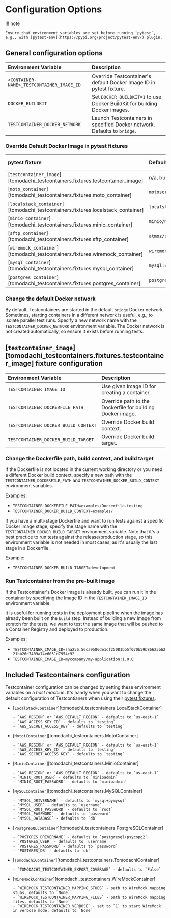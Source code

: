 # Configuration Options

!!! note

    Ensure that environment variables are set before running `pytest`, e.g., with [pytest-env](https://pypi.org/project/pytest-env/) plugin.

## General configuration options

| Environment Variable                      | Description                                                                |
| :---------------------------------------- | :------------------------------------------------------------------------- |
| `<CONTAINER-NAME>_TESTCONTAINER_IMAGE_ID` | Override Testcontainer's default Docker Image ID in pytest fixture.        |
| `DOCKER_BUILDKIT`                         | Set `DOCKER_BUILDKIT=1` to use Docker BuildKit for building Docker images. |
| `TESTCONTAINER_DOCKER_NETWORK`            | Launch Testcontainers in specified Docker network. Defaults to `bridge`.   |

### Override Default Docker Image in pytest fixtures

| pytest fixture                                                                   | Default Image              | Image Environment Variable Override |
| :------------------------------------------------------------------------------- | :------------------------- | ----------------------------------: |
| [`testcontainer_image`][tomodachi_testcontainers.fixtures.testcontainer_image]   | n/a, built from Dockerfile |            `TESTCONTAINER_IMAGE_ID` |
| [`moto_container`][tomodachi_testcontainers.fixtures.moto_container]             | `motoserver/moto:latest`   |       `MOTO_TESTCONTAINER_IMAGE_ID` |
| [`localstack_container`][tomodachi_testcontainers.fixtures.localstack_container] | `localstack/localstack:3`  | `LOCALSTACK_TESTCONTAINER_IMAGE_ID` |
| [`minio_container`][tomodachi_testcontainers.fixtures.minio_container]           | `minio/minio:latest`       |      `MINIO_TESTCONTAINER_IMAGE_ID` |
| [`sftp_container`][tomodachi_testcontainers.fixtures.sftp_container]             | `atmoz/sftp:latest`        |       `SFTP_TESTCONTAINER_IMAGE_ID` |
| [`wiremock_container`][tomodachi_testcontainers.fixtures.wiremock_container]     | `wiremock/wiremock:latest` |   `WIREMOCK_TESTCONTAINER_IMAGE_ID` |
| [`mysql_container`][tomodachi_testcontainers.fixtures.mysql_container]           | `mysql:8`                  |      `MYSQL_TESTCONTAINER_IMAGE_ID` |
| [`postgres_container`][tomodachi_testcontainers.fixtures.postgres_container]     | `postgres:16`              |   `POSTGRES_TESTCONTAINER_IMAGE_ID` |

### Change the default Docker network

By default, Testcontainers are started in the default `bridge` Docker network.
Sometimes, starting containers in a different network is useful, e.g., to isolate parallel test runs.
Specify a new network name with the `TESTCONTAINER_DOCKER_NETWORK` environment variable.
The Docker network is not created automatically, so ensure it exists before running tests.

## [`testcontainer_image`][tomodachi_testcontainers.fixtures.testcontainer_image] fixture configuration

| Environment Variable                 | Description                                                |
| :----------------------------------- | :--------------------------------------------------------- |
| `TESTCONTAINER_IMAGE_ID`             | Use given Image ID for creating a container.               |
| `TESTCONTAINER_DOCKERFILE_PATH`      | Override path to the Dockerfile for building Docker image. |
| `TESTCONTAINER_DOCKER_BUILD_CONTEXT` | Override Docker build context.                             |
| `TESTCONTAINER_DOCKER_BUILD_TARGET`  | Override Docker build target.                              |

### Change the Dockerfile path, build context, and build target

If the Dockerfile is not located in the current working directory or you need a different Docker build context,
specify a new path with the `TESTCONTAINER_DOCKERFILE_PATH` and `TESTCONTAINER_DOCKER_BUILD_CONTEXT` environment variables.

Examples:

- `TESTCONTAINER_DOCKERFILE_PATH=examples/Dockerfile.testing`
- `TESTCONTAINER_DOCKER_BUILD_CONTEXT=examples/`

If you have a multi-stage Dockerfile and want to run tests against a specific Docker image stage, specify the stage name
with the `TESTCONTAINER_DOCKER_BUILD_TARGET` environment variable.
Note that it's a best practice to run tests against the release/production stage,
so this environment variable is not needed in most cases, as it's usually the last stage in a Dockerfile.

Example:

- `TESTCONTAINER_DOCKER_BUILD_TARGET=development`

### Run Testcontainer from the pre-built image

If the Testcontainer's Docker image is already built, you can run it in the container
by specifying the Image ID in the `TESTCONTAINER_IMAGE_ID` environment variable.

It is useful for running tests in the deployment pipeline when the image has already been built on the `build` step.
Instead of building a new image from scratch for the tests, we want to test the same image that
will be pushed to a Container Registry and deployed to production.

Examples:

- `TESTCONTAINER_IMAGE_ID=sha256:56ca9586de1cf25081bb5f070b59b86625b6221bb26d7409a74e6051d7954c92`
- `TESTCONTAINER_IMAGE_ID=mycompany/my-application:1.0.0`

## Included Testcontainers configuration

Testcontainer configuration can be changed by setting these environment variables on a _host machine_.
It's handy when you want to change the default configuration of Testcontianers when using their [pytest fixtures](./reference/fixtures.md).

- [`LocalStackContainer`][tomodachi_testcontainers.LocalStackContainer]

      - `AWS_REGION` or `AWS_DEFAULT_REGION` - defaults to `us-east-1`
      - `AWS_ACCESS_KEY_ID` - defaults to `testing`
      - `AWS_SECRET_ACCESS_KEY` - defaults to `testing`

- [`MototContainer`][tomodachi_testcontainers.MotoContainer]

      - `AWS_REGION` or `AWS_DEFAULT_REGION` - defaults to `us-east-1`
      - `AWS_ACCESS_KEY_ID` - defaults to `testing`
      - `AWS_SECRET_ACCESS_KEY` - defaults to `testing`

- [`MinioContainer`][tomodachi_testcontainers.MinioContainer]

      - `AWS_REGION` or `AWS_DEFAULT_REGION` - defaults to `us-east-1`
      - `MINIO_ROOT_USER` - defaults to `minioadmin`
      - `MINIO_ROOT_PASSWORD` - defaults to `minioadmin`

- [`MySQLContainer`][tomodachi_testcontainers.MySQLContainer]

      - `MYSQL_DRIVERNAME` - defaults to `mysql+pymysql`
      - `MYSQL_USER` - defaults to `username`
      - `MYSQL_ROOT_PASSWORD` - defaults to `root`
      - `MYSQL_PASSWORD` - defaults to `password`
      - `MYSQL_DATABASE` - defaults to `db`

- [`PostgreSQLContainer`][tomodachi_testcontainers.PostgreSQLContainer]

      - `POSTGRES_DRIVERNAME` - defaults to `postgresql+psycopg2`
      - `POSTGRES_USER` - defaults to `username`
      - `POSTGRES_PASSWORD` - defaults to `password`
      - `POSTGRES_DB` - defaults to `db`

- [`TomodachiContainer`][tomodachi_testcontainers.TomodachiContainer]

      - `TOMODACHI_TESTCONTAINER_EXPORT_COVERAGE` - defaults to `False`

- [`WireMockContainer`][tomodachi_testcontainers.WireMockContainer]

      - `WIREMOCK_TESTCONTAINER_MAPPING_STUBS` - path to WireMock mapping stubs, defaults to `None`
      - `WIREMOCK_TESTCONTAINER_MAPPING_FILES` - path to WireMock mapping files, defaults to `None`
      - `WIREMOCK_TESTCONTAINER_VERBOSE` - set to `1` to start WireMock in verbose mode, defaults to `None`
